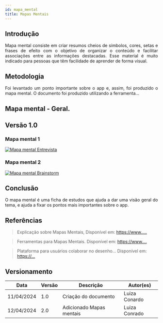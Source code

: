 ```yaml
---
id: mapa_mental
title: Mapas Mentais
---
```

 
## Introdução
 
<p align = "justify">
Mapa mental consiste em criar resumos cheios de símbolos, cores, setas e frases de efeito com o objetivo de organizar o conteúdo e facilitar associações entre as informações destacadas. Esse material é muito indicado para pessoas que têm facilidade de aprender de forma visual.
</p>
 
## Metodologia
 
<p align = "justify">
Foi levantado um ponto importante sobre o app e, assim, foi produzido o mapa mental. O documento foi produzido utilizando a ferramenta...
</p>
 
## Mapa mental - Geral.
 
## Versão 1.0
 
### Mapa mental 1
 
[![Mapa mental Entrevista](../assets/Mapas_mentais/....png)](../assets/Mapas_mentais/...png)
 
 
### Mapa mental 2
 
[![Mapa mental Brainstorm](../assets/Mapas_mentais/...png)](assets/Mapas_mentais/....png)
 
## Conclusão
 
<p align = "justify">
O mapa mental é uma ficha de estudos que ajuda a dar uma visão geral do tema, e ajuda a fixar os pontos mais importantes sobre o app.
</p>
 
## Referências
> Explicação sobre Mapas Mentais,  Disponível em: [https://www.....](https://blog.stoodi.com.br/blog/dicas-de-estudo/como-fazer-um-mapa-mental/)
 
> Ferramentas para Mapas Mentais. Disponível em: [https://www....](https://www.mindmeister.com/)
 
> Plataforma para usuários colaborar no desenho... Disponível em: [https://...](https://www.mindmeister.com/)
 
## Versionamento
| Data | Versão | Descrição | Autor(es) |
| -- | -- | -- | -- |
| 11/04/2024 | 1.0 | Criação do documento | Luiza Conardo |
| 12/04/2024 | 2.0 | Adicionado Mapas mentais| Luiza Conrado |
